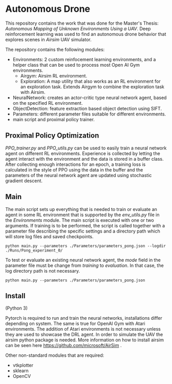 # Autonomous Drone 

This repository contains the work that was done for the Master's Thesis: *Autonomous Mapping of Unknown Environments Using a UAV*.
Deep reinforcement learning was used to find an autonomous drone behavior that explores scenes in *Airsim* UAV simulator.

The repository contains the following modules:
* Environments: 2 custom reinfocement learning environments, and a helper class that can be used to process most Open AI Gym environments.
    * Airgym: Airsim RL environment.
    * Exploration: A map utility that also works as an RL environment for an exploration task. Extends Airgym to combine the exploration task with Airsim.  
* NeuralNetwork: creates an actor-critic type neural network agent, based on the specified RL environment.
* ObjectDetection: feature extraction based object detection using SIFT.
* Parameters: different parameter files suitable for different environments.
* main script and proximal policy trainer.

## Proximal Policy Optimization

*PPO_trainer.py* and *PPO_utils.py* can be used to easily train a neural network agent on different RL environments. 
Experience is collected by letting the agent interact with the environment and the data is stored in a buffer class.
After collecting enough interactions for an epoch, a training loss is calculated in the style of PPO using the data in 
the buffer and the parameters of the neural network agent are updated using stochastic gradient descent. 

## Main

The main script sets up everything that is needed to train or evaluate an agent in some RL environment that is supported 
by the *env_utils.py* file in the *Environments* module. 
The main script is executed with one or two arguments. If training is to be performed, the script is called together with
a parameter file describing the specific settings and a directory path which will store log files and saved checkpoints. 

    python main.py --parameters ./Parameters/parameters_pong.json --logdir ./Runs/Pong_experiment_0/

To test or evaluate an existing neural network agent, the *mode* field in the parameter file must be change from *training* 
to *evaluation*. In that case, the log directory path is not necessary.

    python main.py --parameters ./Parameters/parameters_pong.json

## Install
(Python 3)

Pytorch is required to run and train the neural networks, installations differ depending on system. The same is true for 
OpenAI Gym with Atari environments. The addition of Atari environments is not necessary unless they are used to showcase 
the DRL agent. In order to simulate the UAV the airsim python package is needed. More information on how to install airsim
can be seen here https://github.com/microsoft/AirSim .

Other non-standard modules that are required:
* vtkplotter
* sklearn
* OpenCV
